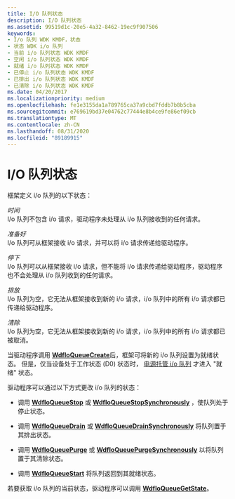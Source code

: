 ```yaml
---
title: I/O 队列状态
description: I/O 队列状态
ms.assetid: 99519d1c-20e5-4a32-8462-19ec9f907506
keywords:
- I/o 队列 WDK KMDF，状态
- 状态 WDK i/o 队列
- 当前 i/o 队列状态 WDK KMDF
- 空闲 i/o 队列状态 WDK KMDF
- 就绪 i/o 队列状态 WDK KMDF
- 已停止 i/o 队列状态 WDK KMDF
- 已排出 i/o 队列状态 WDK KMDF
- 已清除 i/o 队列状态 WDK KMDF
ms.date: 04/20/2017
ms.localizationpriority: medium
ms.openlocfilehash: fe1e3155da1a789765ca37a9cbd7fddb7b8b5cba
ms.sourcegitcommit: e769619bd37e04762c77444e8b4ce9fe86ef09cb
ms.translationtype: MT
ms.contentlocale: zh-CN
ms.lasthandoff: 08/31/2020
ms.locfileid: "89189915"
---
```

# <a name="io-queue-states"></a>I/O 队列状态


框架定义 i/o 队列的以下状态：

<a href="" id="idle"></a>*时间*  
I/o 队列不包含 i/o 请求，驱动程序未处理从 i/o 队列接收到的任何请求。

<a href="" id="ready"></a>*准备好*  
I/o 队列可从框架接收 i/o 请求，并可以将 i/o 请求传递给驱动程序。

<a href="" id="stopped"></a>*停下*  
I/o 队列可以从框架接收 i/o 请求，但不能将 i/o 请求传递给驱动程序，驱动程序也不会处理从 i/o 队列收到的任何请求。

<a href="" id="drained"></a>*排放*  
I/o 队列为空，它无法从框架接收到新的 i/o 请求，i/o 队列中的所有 i/o 请求都已传递给驱动程序。

<a href="" id="purged"></a>*清除*  
I/o 队列为空，它无法从框架接收到新的 i/o 请求，i/o 队列中的所有 i/o 请求都已被取消。

当驱动程序调用 [**WdfIoQueueCreate**](/windows-hardware/drivers/ddi/wdfio/nf-wdfio-wdfioqueuecreate)后，框架可将新的 i/o 队列设置为就绪状态。 但是，仅当设备处于工作状态 (D0) 状态时， [电源托管 i/o 队列](using-power-managed-i-o-queues.md) 才进入 "就绪" 状态。

驱动程序可以通过以下方式更改 i/o 队列的状态：

-   调用 [**WdfIoQueueStop**](/windows-hardware/drivers/ddi/wdfio/nf-wdfio-wdfioqueuestop) 或 [**WdfIoQueueStopSynchronously**](/windows-hardware/drivers/ddi/wdfio/nf-wdfio-wdfioqueuestopsynchronously) ，使队列处于停止状态。

-   调用 [**WdfIoQueueDrain**](/windows-hardware/drivers/ddi/wdfio/nf-wdfio-wdfioqueuedrain) 或 [**WdfIoQueueDrainSynchronously**](/windows-hardware/drivers/ddi/wdfio/nf-wdfio-wdfioqueuedrainsynchronously) 将队列置于其排出状态。

-   调用 [**WdfIoQueuePurge**](/windows-hardware/drivers/ddi/wdfio/nf-wdfio-wdfioqueuepurge) 或 [**WdfIoQueuePurgeSynchronously**](/windows-hardware/drivers/ddi/wdfio/nf-wdfio-wdfioqueuepurgesynchronously) 以将队列置于其清除状态。

-   调用 [**WdfIoQueueStart**](/windows-hardware/drivers/ddi/wdfio/nf-wdfio-wdfioqueuestart) 将队列返回到其就绪状态。

若要获取 i/o 队列的当前状态，驱动程序可以调用 [**WdfIoQueueGetState**](/windows-hardware/drivers/ddi/wdfio/nf-wdfio-wdfioqueuegetstate)。

 

